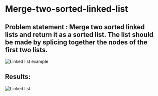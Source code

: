 # Merge-two-sorted-linked-list

## Problem statement : Merge two sorted linked lists and return it as a sorted list. The list should be made by splicing together the nodes of the first two lists.
![Linked list example](https://user-images.githubusercontent.com/75063039/136261625-9e1aac31-a8fc-48a8-97dc-fc495581c7e1.png)

## Results:
![Linked list](https://user-images.githubusercontent.com/75063039/136261685-da2489a7-c3fd-4645-be62-25fe9f54631c.png)
